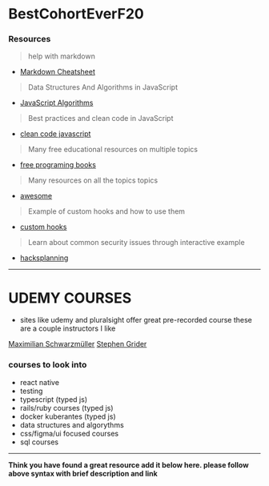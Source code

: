 # BestCohortEverF20

### Resources

> help with markdown

- [Markdown Cheatsheet](https://guides.github.com/pdfs/markdown-cheatsheet-online.pdf)

> Data Structures And Algorithms in JavaScript

- [JavaScript Algorithms](https://github.com/trekhleb/javascript-algorithms)

> Best practices and clean code in JavaScript

- [clean code javascript](https://github.com/ryanmcdermott/clean-code-javascript)

> Many free educational resources on multiple topics

- [free programing books](https://github.com/EbookFoundation/free-programming-books)

> Many resources on all the topics topics

- [awesome](https://github.com/sindresorhus/awesome)

> Example of custom hooks and how to use them

- [custom hooks](https://blog.bitsrc.io/10-react-custom-hooks-you-should-have-in-your-toolbox-aa27d3f5564d)

> Learn about common security issues through interactive example

- [hacksplanning](https://www.hacksplaining.com/lessons)

---

# UDEMY COURSES
- sites like udemy and pluralsight offer great pre-recorded course these are a couple instructors I like

[Maximilian Schwarzmüller](https://www.udemy.com/courses/search/?q=Maximilian%20Schwarzm%C3%BCller&src=sac&kw=max)
[Stephen Grider](https://www.udemy.com/courses/search/?q=stephen%20grider&src=sac&kw=stephen)

### courses to look into
 * react native
 * testing 
 * typescript (typed js)
 * rails/ruby courses (typed js)
 * docker kuberantes (typed js)
 * data structures and algorythms
 * css/figma/ui focused courses
 * sql courses


----
**Think you have found a great resource add it below here. please follow above syntax with brief description and link**
